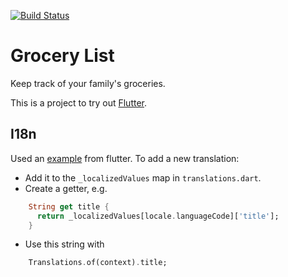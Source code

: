 [![Build Status](https://travis-ci.com/slideclimb/grocery-list.svg?branch=master)](https://travis-ci.com/slideclimb/grocery-list)
# Grocery List

Keep track of your family's groceries.

This is a project to try out [Flutter](https://flutter.io).

## I18n
Used an [example](https://github.com/flutter/website/blob/master/src/_includes/code/internationalization/minimal/main.dart) from flutter.
To add a new translation:

- Add it to the `_localizedValues` map in `translations.dart`.
- Create a getter, e.g. 

```dart
    String get title {
      return _localizedValues[locale.languageCode]['title'];
    }
```

- Use this string with

```dart
    Translations.of(context).title;
```
